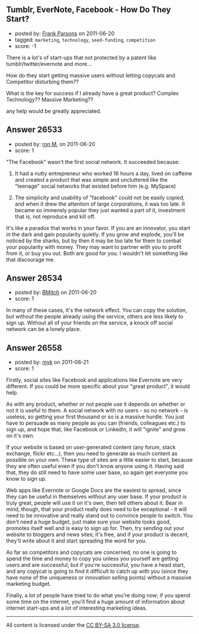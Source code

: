 ## Tumblr, EverNote, Facebook - How Do They Start?

- posted by: [Frank Parsons](https://stackexchange.com/users/-1/11367-frank-parsons) on 2011-06-20
- tagged: `marketing`, `technology`, `seed-funding`, `competition`
- score: -1

There is a lot's of start-ups that not protected by a patent like tumblr/twitter/evernote and more...

How do they start getting massive users without letting copycats and Competitor disturbing them??

What is the key for success if I already have a great product?
Complex Technology??
Massive Marketing??

any help would be greatly appreciated.


## Answer 26533

- posted by: [ron M.](https://stackexchange.com/users/-1/2122-ron-m) on 2011-06-20
- score: 1

"The Facebook" wasn't the first social network. It succeeded because:

 1. It had a nutty entrepreneur who worked 16 hours a day, lived on caffeine and created a product that was simple and uncluttered like the "teenage" social networks that existed before him (e.g. MySpace)

 2. The simplicity and usability of "facebook" could not be easily copied, and when it drew the attention of large corporations, it was too late. It became so immensly popular they just wanted a part of it, investment that is, not reproduce and kill off.

It's like a paradox that works in your favor. If you are an innovator, you start in the dark and gain popularity quietly. If you grow and explode, you'll be noticed by the sharks, but by then it may be too late for them to combat your popularity with money. They may want to partner with you to profit from it, or buy you out. Both are good for you. I wouldn't let something like that discourage me.



## Answer 26534

- posted by: [BMitch](https://stackexchange.com/users/-1/11142-bmitch) on 2011-06-20
- score: 1

In many of these cases, it's the network effect.  You can copy the solution, but without the people already using the service, others are less likely to sign up.  Without all of your friends on the service, a knock off social network can be a lonely place.


## Answer 26558

- posted by: [myk](https://stackexchange.com/users/-1/11387-myk) on 2011-06-21
- score: 1

Firstly, social sites like Facebook and applications like Evernote are very different. If you could be more specific about your "great product", it would help.

As with any product, whether or not people use it depends on whether or not it is useful to them. A social network with no users - so no network - is useless, so getting your first thousand or so is a massive hurdle. You just have to persuade as many people as you can (friends, colleagues etc.) to sign up, and hope that, like Facebook or LinkedIn, it will "ignite" and grow on it's own.

If your website is based on user-generated content (any forum, stack exchange, flickr etc...), then you need to generate as much content as possible on your own. These type of sites are a little easier to start, because they are often useful even if you don't know anyone using it. Having said that, they do still need to have some user base, so again get everyone you know to sign up.

Web apps like Evernote or Google Docs are the easiest to spread, since they can be useful in themselves without any user base. If your product is truly great, people will use it on it's own, then tell others about it. Bear in mind, though, that your product really does need to be exceptional - it will need to be innovative and really stand out to convince people to switch. You don't need a huge budget, just make sure your website looks good, promotes itself well and is easy to sign up for. Then, try sending out your website to bloggers and news sites; it's free, and if your product is decent, they'll write about it and start spreading the word for you.

As far as competitors and copycats are concerned, no one is going to spend the time and money to copy you unless you yourself are getting users and are successful; but if you're successful, you have a head start, and any copycat is going to find it difficult to catch up with you (since they have none of the uniqueness or innovation selling points) without a massive marketing budget.

Finally, a lot of people have tried to do what you're doing now; if you spend some time on the internet, you'll find a huge amount of information about internet start-ups and a lot of interesting marketing ideas.



---

All content is licensed under the [CC BY-SA 3.0 license](https://creativecommons.org/licenses/by-sa/3.0/).

